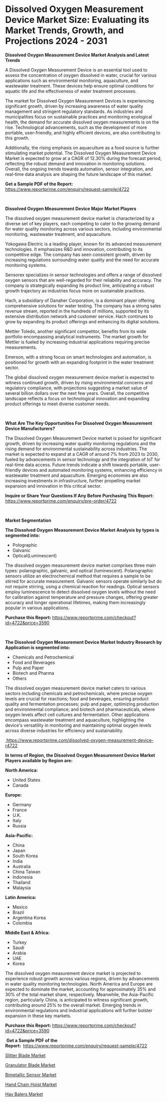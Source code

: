 <p><h1>Dissolved Oxygen Measurement Device Market Size: Evaluating its Market Trends, Growth, and Projections 2024 - 2031</h1></p><p><strong>Dissolved Oxygen Measurement Device Market Analysis and Latest Trends</strong></p>
<p><p>A Dissolved Oxygen Measurement Device is an essential tool used to assess the concentration of oxygen dissolved in water, crucial for various applications such as environmental monitoring, aquaculture, and wastewater treatment. These devices help ensure optimal conditions for aquatic life and the effectiveness of water treatment processes. </p><p>The market for Dissolved Oxygen Measurement Devices is experiencing significant growth, driven by increasing awareness of water quality management and stringent regulatory standards. As industries and municipalities focus on sustainable practices and monitoring ecological health, the demand for accurate dissolved oxygen measurements is on the rise. Technological advancements, such as the development of more portable, user-friendly, and highly efficient devices, are also contributing to this growth. </p><p>Additionally, the rising emphasis on aquaculture as a food source is further stimulating market potential. The Dissolved Oxygen Measurement Device Market is expected to grow at a CAGR of 12.30% during the forecast period, reflecting the robust demand and innovation in monitoring solutions. Overall, the ongoing trends towards automation, sensor integration, and real-time data analysis are shaping the future landscape of this market.</p></p>
<p><strong>Get a Sample PDF of the Report:&nbsp;</strong> <a href="https://www.reportprime.com/enquiry/request-sample/4722">https://www.reportprime.com/enquiry/request-sample/4722</a></p>
<p>&nbsp;</p>
<p><strong>Dissolved Oxygen Measurement Device Major Market Players</strong></p>
<p><p>The dissolved oxygen measurement device market is characterized by a diverse set of key players, each competing to cater to the growing demand for water quality monitoring across various sectors, including environmental monitoring, wastewater treatment, and aquaculture. </p><p>Yokogawa Electric is a leading player, known for its advanced measurement technologies. It emphasizes R&D and innovation, contributing to its competitive edge. The company has seen consistent growth, driven by increasing regulations surrounding water quality and the need for accurate monitoring systems.</p><p>Sensorex specializes in sensor technologies and offers a range of dissolved oxygen sensors that are well-regarded for their reliability and accuracy. The company is strategically expanding its product line, anticipating a robust growth trajectory as industries focus more on sustainable practices.</p><p>Hach, a subsidiary of Danaher Corporation, is a dominant player offering comprehensive solutions for water testing. The company has a strong sales revenue stream, reported in the hundreds of millions, supported by its extensive distribution network and customer service. Hach continues to grow by expanding its product offerings and enhancing its digital solutions.</p><p>Mettler Toledo, another significant competitor, benefits from its wide portfolio encompassing analytical instruments. The market growth for Mettler is fueled by increasing industrial applications requiring precise measurements.</p><p>Emerson, with a strong focus on smart technologies and automation, is positioned for growth with an expanding footprint in the water treatment sector.</p><p>The global dissolved oxygen measurement device market is expected to witness continued growth, driven by rising environmental concerns and regulatory compliance, with projections suggesting a market value of several billion dollars over the next few years. Overall, the competitive landscape reflects a focus on technological innovation and expanding product offerings to meet diverse customer needs.</p></p>
<p>&nbsp;</p>
<p><strong>What Are The Key Opportunities For Dissolved Oxygen Measurement Device Manufacturers?</strong></p>
<p><p>The Dissolved Oxygen Measurement Device market is poised for significant growth, driven by increasing water quality monitoring regulations and the rising demand for environmental sustainability across industries. The market is expected to expand at a CAGR of around 7% from 2023 to 2030, fueled by advancements in sensor technology and the integration of IoT for real-time data access. Future trends indicate a shift towards portable, user-friendly devices and automated monitoring systems, enhancing efficiency in wastewater treatment and aquaculture. Emerging economies are also increasing investments in infrastructure, further propelling market expansion and innovation in this critical sector.</p></p>
<p><strong>Inquire or Share Your Questions If Any Before Purchasing This Report:</strong> <a href="https://www.reportprime.com/enquiry/pre-order/4722">https://www.reportprime.com/enquiry/pre-order/4722</a></p>
<p>&nbsp;</p>
<p><strong>Market Segmentation</strong></p>
<p><strong>The Dissolved Oxygen Measurement Device Market Analysis by types is segmented into:</strong></p>
<p><ul><li>Polographic</li><li>Galvanic</li><li>Optical(Luminescent)</li></ul></p>
<p><p>The dissolved oxygen measurement device market comprises three main types: polarographic, galvanic, and optical (luminescent). Polarographic sensors utilize an electrochemical method that requires a sample to be stirred for accurate measurement. Galvanic sensors operate similarly but do not require stirring, using a chemical reaction for readings. Optical sensors employ luminescence to detect dissolved oxygen levels without the need for calibration against temperature and pressure changes, offering greater accuracy and longer operational lifetimes, making them increasingly popular in various applications.</p></p>
<p><strong>Purchase this Report:&nbsp;</strong><a href="https://www.reportprime.com/checkout?id=4722&price=3590">https://www.reportprime.com/checkout?id=4722&price=3590</a></p>
<p>&nbsp;</p>
<p><strong>The Dissolved Oxygen Measurement Device Market Industry Research by Application is segmented into:</strong></p>
<p><ul><li>Chemicals and Petrochemical</li><li>Food and Beverages</li><li>Pulp and Paper</li><li>Biotech and Pharma</li><li>Others</li></ul></p>
<p><p>The dissolved oxygen measurement device market caters to various sectors including chemicals and petrochemicals, where precise oxygen levels are crucial for reactions; food and beverages, ensuring product quality and fermentation processes; pulp and paper, optimizing production and environmental compliance; and biotech and pharmaceuticals, where oxygen levels affect cell cultures and fermentation. Other applications encompass wastewater treatment and aquaculture, highlighting the device's versatility in monitoring and maintaining optimal oxygen levels across diverse industries for efficiency and sustainability.</p></p>
<p><a href="https://www.reportprime.com/dissolved-oxygen-measurement-device-r4722">&nbsp;https://www.reportprime.com/dissolved-oxygen-measurement-device-r4722</a></p>
<p><strong>In terms of Region, the Dissolved Oxygen Measurement Device Market Players available by Region are:</strong></p>
<p>
    <p> <strong> North America: </strong>
        <ul>
            <li>United States</li>
            <li>Canada</li>
        </ul>
        </p> 
    <p> <strong> Europe: </strong>
        <ul>
            <li>Germany</li>
            <li>France</li>
            <li>U.K.</li>
            <li>Italy</li>
            <li>Russia</li>
        </ul>
        </p> 
    <p> <strong> Asia-Pacific: </strong>
        <ul>
            <li>China</li>
            <li>Japan</li>
            <li>South Korea</li>
            <li>India</li>
            <li>Australia</li>
            <li>China Taiwan</li>
            <li>Indonesia</li>
            <li>Thailand</li>
            <li>Malaysia</li>
        </ul>
        </p> 
    <p> <strong> Latin America: </strong>
        <ul>
            <li>Mexico</li>
            <li>Brazil</li>
            <li>Argentina Korea</li>
            <li>Colombia</li>
        </ul>
        </p> 
    <p> <strong> Middle East & Africa: </strong>
        <ul>
            <li>Turkey</li>
            <li>Saudi</li>
            <li>Arabia</li>
            <li>UAE</li>
            <li>Korea</li>
        </ul>
    </p>
    </p>
<p><p>The dissolved oxygen measurement device market is projected to experience robust growth across various regions, driven by advancements in water quality monitoring technologies. North America and Europe are expected to dominate the market, accounting for approximately 35% and 30% of the total market share, respectively. Meanwhile, the Asia-Pacific region, particularly China, is anticipated to witness significant growth, contributing around 25% to the overall market. Emerging trends in environmental regulations and industrial applications will further bolster expansion in these key markets.</p></p>
<p><strong>Purchase this Report: </strong><a href="https://www.reportprime.com/checkout?id=4722&price=3590">https://www.reportprime.com/checkout?id=4722&price=3590</a></p>
<p>&nbsp;<strong>Get a Sample PDF of the Report:&nbsp;&nbsp;</strong><a href="https://www.reportprime.com/enquiry/request-sample/4722">https://www.reportprime.com/enquiry/request-sample/4722</a></p>
<p><strong></strong></p>
<p><p><a href="https://issuu.com/reportprime-2/docs/slitter-blade-market-size-2030.pptx_e02048b58d93cf">Slitter Blade Market</a></p><p><a href="https://issuu.com/reportprime-2/docs/granulator-blade-market-size-2030.p_777d6221bc6d35">Granulator Blade Market</a></p><p><a href="https://github.com/AbbasMahmud554/Market-Research-Report-List-1/blob/main/bimetallic-sensor-market.md">Bimetallic Sensor Market</a></p><p><a href="https://www.linkedin.com/pulse/hand-chain-hoist-market-size-growing-cagr-94-report-covers-o3tzc?trackingId=S8cFnfnpSz%2BIfLIc7jbqag%3D%3D">Hand Chain Hoist Market</a></p><p><a href="https://www.linkedin.com/pulse/hay-balers-market-emerging-trends-future-prospects-period-from-lhiqc?trackingId=cGwTm5x2QMmQ5YCZmLfJtA%3D%3D">Hay Balers Market</a></p></p>
